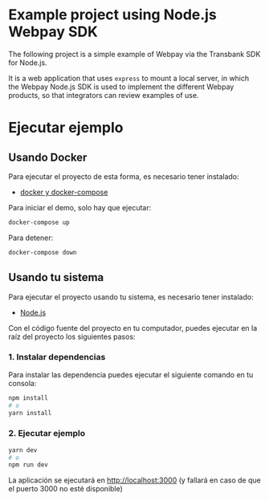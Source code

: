 # Example project using Node.js Webpay SDK

The following project is a simple example of Webpay via the Transbank SDK for Node.js.

It is a web application that uses `express` to mount a local server, in which the Webpay Node.js SDK is used
to implement the different Webpay products, so that integrators can review examples of use.

# Ejecutar ejemplo

## Usando Docker

Para ejecutar el proyecto de esta forma, es necesario tener instalado:

- [docker y docker-compose](https://docs.docker.com/install/)

Para iniciar el demo, solo hay que ejecutar:

```bash
docker-compose up
```

Para detener:

```bash
docker-compose down
```

## Usando tu sistema

Para ejecutar el proyecto usando tu sistema, es necesario tener instalado:

- [Node.js](https://nodejs.org/en/)

Con el código fuente del proyecto en tu computador, puedes ejecutar en la raíz del proyecto los siguientes pasos:

### 1. Instalar dependencias

Para instalar las dependencia puedes ejecutar el siguiente comando en tu consola:

```bash
npm install
# o
yarn install
```

### 2. Ejecutar ejemplo

```bash
yarn dev
# o
npm run dev
```

La aplicación se ejecutará en [http://localhost:3000](http://localhost:3000) (y fallará en caso de que el puerto 3000 no esté disponible)
